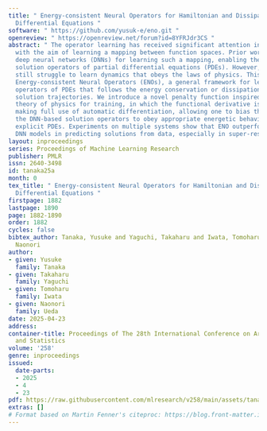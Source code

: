 ```yaml
---
title: " Energy-consistent Neural Operators for Hamiltonian and Dissipative Partial
  Differential Equations "
software: " https://github.com/yusuk-e/eno.git "
openreview: " https://openreview.net/forum?id=8YFRJdr3CS "
abstract: " The operator learning has received significant attention in recent years,
  with the aim of learning a mapping between function spaces. Prior works have proposed
  deep neural networks (DNNs) for learning such a mapping, enabling the learning of
  solution operators of partial differential equations (PDEs). However, these works
  still struggle to learn dynamics that obeys the laws of physics. This paper proposes
  Energy-consistent Neural Operators (ENOs), a general framework for learning solution
  operators of PDEs that follows the energy conservation or dissipation law from observed
  solution trajectories. We introduce a novel penalty function inspired by the energy-based
  theory of physics for training, in which the functional derivative is calculated
  making full use of automatic differentiation, allowing one to bias the outputs of
  the DNN-based solution operators to obey appropriate energetic behavior without
  explicit PDEs. Experiments on multiple systems show that ENO outperforms existing
  DNN models in predicting solutions from data, especially in super-resolution settings. "
layout: inproceedings
series: Proceedings of Machine Learning Research
publisher: PMLR
issn: 2640-3498
id: tanaka25a
month: 0
tex_title: " Energy-consistent Neural Operators for Hamiltonian and Dissipative Partial
  Differential Equations "
firstpage: 1882
lastpage: 1890
page: 1882-1890
order: 1882
cycles: false
bibtex_author: Tanaka, Yusuke and Yaguchi, Takaharu and Iwata, Tomoharu and Ueda,
  Naonori
author:
- given: Yusuke
  family: Tanaka
- given: Takaharu
  family: Yaguchi
- given: Tomoharu
  family: Iwata
- given: Naonori
  family: Ueda
date: 2025-04-23
address:
container-title: Proceedings of The 28th International Conference on Artificial Intelligence
  and Statistics
volume: '258'
genre: inproceedings
issued:
  date-parts:
  - 2025
  - 4
  - 23
pdf: https://raw.githubusercontent.com/mlresearch/v258/main/assets/tanaka25a/tanaka25a.pdf
extras: []
# Format based on Martin Fenner's citeproc: https://blog.front-matter.io/posts/citeproc-yaml-for-bibliographies/
---
```


